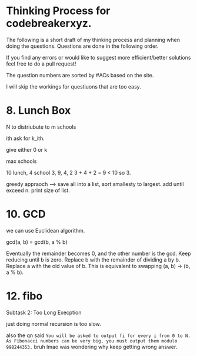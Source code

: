 # Thinking Process for codebreakerxyz.

The following is a short draft of my thinking process and planning when doing the questions. Questions are done in the following order. 

If you find any errors or would like to suggest more efficient/better solutions feel free to do a pull request!

The question numbers are sorted by #ACs based on the site. 

I will skip the workings for questiuons that are too easy. 


# 8. Lunch Box 

N to distriubute to m schools

ith ask for k_ith.

give either 0 or k

max schools

10 lunch, 4 school
3, 9, 4, 2
3 + 4 + 2 =  9 < 10 so 3. 

greedy appraoch --> save all into a list, sort smallesty to largest. add until exceed n. print size of list.


# 10. GCD

we can use Euclidean algorithm.

gcd(a, b) = gcd(b, a % b)

Eventually the remainder becomes 0, and the other number is the gcd. Keep reducing until b is zero. Replace b with the remainder of dividing a by b. Replace a with the old value of b. This is equivalent to swapping (a, b) → (b, a % b).


# 12. fibo

Subtask 2: Too Long Execption

just doing normal recursion is too slow. 

also the qn said `You will be asked to output fi for every i from 0 to N. As Fibonacci numbers can be very big, you must output them modulo 998244353.` bruh lmao was wondering why keep getting wrong answer. 


